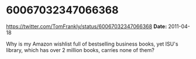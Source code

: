 # 60067032347066368
https://twitter.com/TomFrankly/status/60067032347066368
**Date:** 2011-04-18

Why is my Amazon wishlist full of bestselling business books, yet ISU's library, which has over 2 million books, carries none of them?
